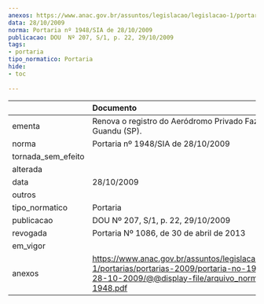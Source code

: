 ```yaml
---
anexos: https://www.anac.gov.br/assuntos/legislacao/legislacao-1/portarias/portarias-2009/portaria-no-1948-sia-de-28-10-2009/@@display-file/arquivo_norma/PA2009-1948.pdf
data: 28/10/2009
norma: Portaria nº 1948/SIA de 28/10/2009
publicacao: DOU  Nº 207, S/1, p. 22, 29/10/2009
tags:
- portaria
tipo_normatico: Portaria
hide: 
- toc 
 
---
```


|                    | Documento                                                                                                                                                         |
|:-------------------|:------------------------------------------------------------------------------------------------------------------------------------------------------------------|
| ementa             | Renova o registro do Aeródromo Privado Fazenda Guandu (SP).                                                                                                       |
| norma              | Portaria nº 1948/SIA de 28/10/2009                                                                                                                                |
| tornada_sem_efeito |                                                                                                                                                                   |
| alterada           |                                                                                                                                                                   |
| data               | 28/10/2009                                                                                                                                                        |
| outros             |                                                                                                                                                                   |
| tipo_normatico     | Portaria                                                                                                                                                          |
| publicacao         | DOU  Nº 207, S/1, p. 22, 29/10/2009                                                                                                                               |
| revogada           | Portaria Nº 1086, de 30 de abril de 2013                                                                                                                          |
| em_vigor           |                                                                                                                                                                   |
| anexos             | https://www.anac.gov.br/assuntos/legislacao/legislacao-1/portarias/portarias-2009/portaria-no-1948-sia-de-28-10-2009/@@display-file/arquivo_norma/PA2009-1948.pdf |